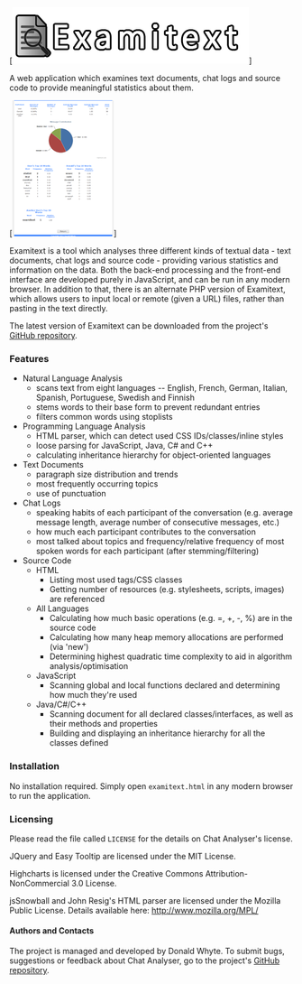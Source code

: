 [![Examitext](https://github.com/DonaldWhyte/examitext/raw/wiki/header.png)]

A web application which examines text documents, chat logs and source code to provide meaningful statistics about them.

[![examitext screenshot](https://github.com/DonaldWhyte/examitext/raw/wiki/Thumbnail%20-%20Examitext%20Screenshot%203.png)]

Examitext is a tool which analyses three different kinds of textual data - text documents, chat logs and source code - providing various statistics and information on the data. Both the back-end processing and the front-end interface are developed purely in JavaScript, and can be run in any modern browser. In addition to that, there is an alternate PHP version of Examitext, which allows users to input local or remote (given a URL) files, rather than pasting in the text directly.

The latest version of Examitext can be downloaded from the project's [GitHub repository](https://github.com/DonaldWhyte/examitext).

### Features

* Natural Language Analysis
    * scans text from eight languages -- English, French, German, Italian, Spanish, Portuguese, Swedish and Finnish
    * stems words to their base form to prevent redundant entries
    * filters common words using stoplists
* Programming Language Analysis
    * HTML parser, which can detect used CSS IDs/classes/inline styles
    * loose parsing for JavaScript, Java, C# and C++
    * calculating inheritance hierarchy for object-oriented languages
* Text Documents
    * paragraph size distribution and trends
    * most frequently occurring topics
    * use of punctuation
* Chat Logs
    * speaking habits of each participant of the conversation (e.g. average message length, average number of consecutive messages, etc.)
    * how much each participant contributes to the conversation
    * most talked about topics and frequency/relative frequency of most spoken words for each participant (after stemming/filtering)
* Source Code
    * HTML
        * Listing most used tags/CSS classes
        * Getting number of resources (e.g. stylesheets, scripts, images) are referenced
    * All Languages
        * Calculating how much basic operations (e.g. =, +, -, %) are in the source code
        * Calculating how many heap memory allocations are performed (via 'new')
        * Determining highest quadratic time complexity to aid in algorithm analysis/optimisation
    * JavaScript
        * Scanning global and local functions declared and determining how much they're used
    * Java/C#/C++
        * Scanning document for all declared classes/interfaces, as well as their methods and properties
        * Building and displaying an inheritance hierarchy for all the classes defined

### Installation

No installation required. Simply open `examitext.html` in any modern browser to
run the application.

### Licensing

Please read the file called `LICENSE` for the details on Chat Analyser's license.

JQuery and Easy Tooltip are licensed under the MIT License.

Highcharts is licensed under the Creative Commons Attribution-NonCommercial 3.0
License.

jsSnowball and John Resig's HTML parser are licensed under the Mozilla Public
License. Details available here: http://www.mozilla.org/MPL/

#### Authors and Contacts

The project is managed and developed by Donald Whyte. To submit bugs,
suggestions or feedback about Chat Analyser, go to the project's [GitHub repository](https://github.com/DonaldWhyte/examitext).
